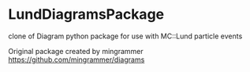 # LundDiagramsPackage
clone of Diagram python package for use with MC::Lund particle events

Original package created by mingrammer https://github.com/mingrammer/diagrams
